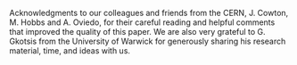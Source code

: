 Acknowledgments to our colleagues and friends from the CERN, J. Cowton, M. Hobbs and A. Oviedo, for their careful reading and helpful comments that improved the quality of this paper. We are also very grateful to G. Gkotsis from the University of Warwick for generously sharing his research material, time, and ideas with us.
